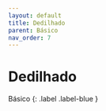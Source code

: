 ```yaml
---
layout: default
title: Dedilhado
parent: Básico
nav_order: 7
---
```


# Dedilhado

Básico
{: .label .label-blue }
